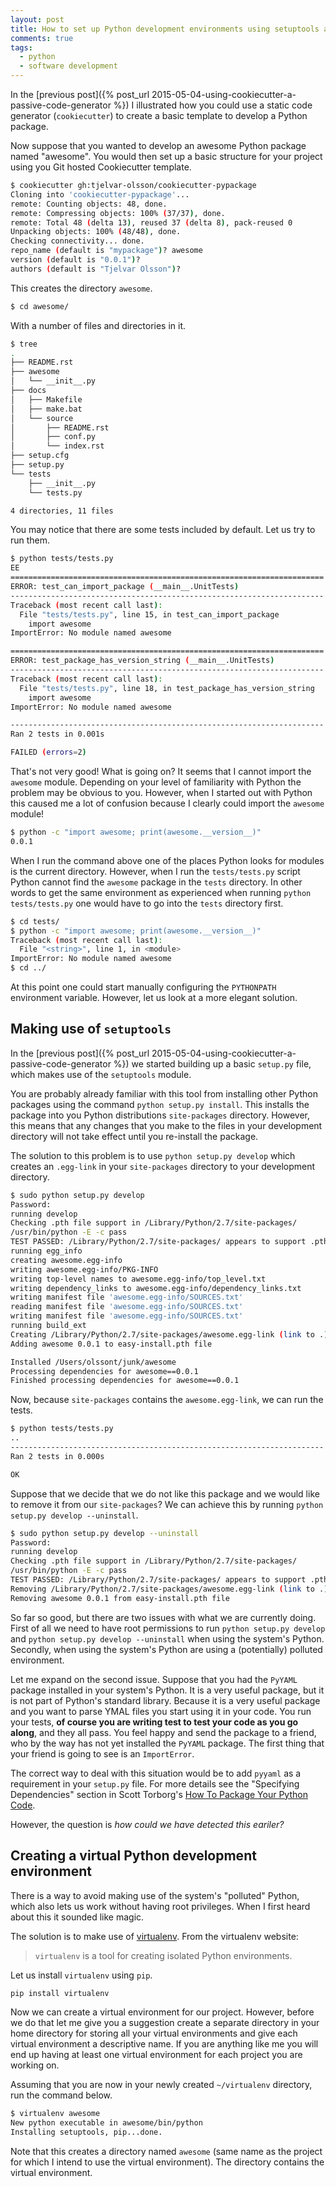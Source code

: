 ```yaml
---
layout: post
title: How to set up Python development environments using setuptools and virtualenv
comments: true
tags:
  - python
  - software development
---
```


In the
[previous post]({% post_url 2015-05-04-using-cookiecutter-a-passive-code-generator %})
I illustrated how you could use a static code generator (``cookiecutter``) to
create a basic template to develop a Python package.

Now suppose that you wanted to develop an awesome Python package named
"awesome". You would then set up a basic structure for your project using you
Git hosted Cookiecutter template.

```bash
$ cookiecutter gh:tjelvar-olsson/cookiecutter-pypackage
Cloning into 'cookiecutter-pypackage'...
remote: Counting objects: 48, done.
remote: Compressing objects: 100% (37/37), done.
remote: Total 48 (delta 13), reused 37 (delta 8), pack-reused 0
Unpacking objects: 100% (48/48), done.
Checking connectivity... done.
repo_name (default is "mypackage")? awesome
version (default is "0.0.1")? 
authors (default is "Tjelvar Olsson")?
```

This creates the directory ``awesome``.

```bash
$ cd awesome/
```

With a number of files and directories in it.

```bash
$ tree
.
├── README.rst
├── awesome
│   └── __init__.py
├── docs
│   ├── Makefile
│   ├── make.bat
│   └── source
│       ├── README.rst
│       ├── conf.py
│       └── index.rst
├── setup.cfg
├── setup.py
└── tests
    ├── __init__.py
    └── tests.py

4 directories, 11 files
```

You may notice that there are some tests included by default. Let us try to run
them.

```bash
$ python tests/tests.py
EE
======================================================================
ERROR: test_can_import_package (__main__.UnitTests)
----------------------------------------------------------------------
Traceback (most recent call last):
  File "tests/tests.py", line 15, in test_can_import_package
    import awesome
ImportError: No module named awesome

======================================================================
ERROR: test_package_has_version_string (__main__.UnitTests)
----------------------------------------------------------------------
Traceback (most recent call last):
  File "tests/tests.py", line 18, in test_package_has_version_string
    import awesome
ImportError: No module named awesome

----------------------------------------------------------------------
Ran 2 tests in 0.001s

FAILED (errors=2)
```

That's not very good! What is going on? It seems that I cannot import the
``awesome`` module. Depending on your level of familiarity with Python the
problem may be obvious to you. However, when I started out with Python this
caused me a lot of confusion because I clearly could import the ``awesome``
module!

```bash
$ python -c "import awesome; print(awesome.__version__)"
0.0.1
```

When I run the command above one of the places Python looks for modules is the
current directory. However, when I run the ``tests/tests.py`` script Python
cannot find the ``awesome`` package in the ``tests`` directory. In other words
to get the same environment as experienced when running ``python tests/tests.py``
one would have to go into the ``tests`` directory first.

```bash
$ cd tests/
$ python -c "import awesome; print(awesome.__version__)"
Traceback (most recent call last):
  File "<string>", line 1, in <module>
ImportError: No module named awesome
$ cd ../
```

At this point one could start manually configuring the ``PYTHONPATH``
environment variable. However, let us look at a more elegant solution.

## Making use of ``setuptools``

In the 
[previous post]({% post_url 2015-05-04-using-cookiecutter-a-passive-code-generator %})
we started building up a basic ``setup.py`` file, which makes use of the
``setuptools`` module.

You are probably already familiar with this tool from installing other Python
packages using the command ``python setup.py install``. This installs the
package into you Python distributions ``site-packages`` directory. However,
this means that any changes that you make to the files in your development
directory will not take effect until you re-install the package.

The solution to this problem is to use ``python setup.py develop`` which
creates an ``.egg-link`` in your ``site-packages`` directory to your
development directory.

```bash
$ sudo python setup.py develop
Password:
running develop
Checking .pth file support in /Library/Python/2.7/site-packages/
/usr/bin/python -E -c pass
TEST PASSED: /Library/Python/2.7/site-packages/ appears to support .pth files
running egg_info
creating awesome.egg-info
writing awesome.egg-info/PKG-INFO
writing top-level names to awesome.egg-info/top_level.txt
writing dependency_links to awesome.egg-info/dependency_links.txt
writing manifest file 'awesome.egg-info/SOURCES.txt'
reading manifest file 'awesome.egg-info/SOURCES.txt'
writing manifest file 'awesome.egg-info/SOURCES.txt'
running build_ext
Creating /Library/Python/2.7/site-packages/awesome.egg-link (link to .)
Adding awesome 0.0.1 to easy-install.pth file

Installed /Users/olssont/junk/awesome
Processing dependencies for awesome==0.0.1
Finished processing dependencies for awesome==0.0.1
```

Now, because ``site-packages`` contains the ``awesome.egg-link``,
we can run the tests.

```bash
$ python tests/tests.py 
..
----------------------------------------------------------------------
Ran 2 tests in 0.000s

OK
```

Suppose that we decide that we do not like this package and we would like to
remove it from our ``site-packages``? We can achieve this by running ``python
setup.py develop --uninstall``.

```bash
$ sudo python setup.py develop --uninstall
Password:
running develop
Checking .pth file support in /Library/Python/2.7/site-packages/
/usr/bin/python -E -c pass
TEST PASSED: /Library/Python/2.7/site-packages/ appears to support .pth files
Removing /Library/Python/2.7/site-packages/awesome.egg-link (link to .)
Removing awesome 0.0.1 from easy-install.pth file
```

So far so good, but there are two issues with what we are currently doing.
First of all we need to have root permissions to run ``python setup.py
develop`` and ``python setup.py develop --uninstall`` when using the system's
Python. Secondly, when using the system's Python are using a (potentially)
polluted environment.

Let me expand on the second issue. Suppose that you had the ``PyYAML`` package
installed in your system's Python. It is a very useful package, but it is not
part of Python's standard library. Because it is a very useful package and you
want to parse YMAL files you start using it in your code. You run your tests,
**of course you are writing test to test your code as you go along**, and they
all pass. You feel happy and send the package to a friend, who by the way has
not yet installed the ``PyYAML`` package. The first thing that your friend is
going to see is an ``ImportError``.

The correct way to deal with this situation would be to add ``pyyaml`` as a
requirement in your ``setup.py`` file. For more details see the "Specifying
Dependencies" section in Scott Torborg's
[How To Package Your Python Code](http://www.scotttorborg.com/python-packaging/dependencies.html).

However, the question is *how could we have detected this eariler?*

## Creating a virtual Python development environment

There is a way to avoid making use of the system's "polluted" Python, which
also lets us work without having root privileges. When I first heard about this
it sounded like magic.

The solution is to make use of
[virtualenv](https://virtualenv.pypa.io/en/latest/).
From the virtualenv website:

<blockquote><code>virtualenv</code> is a tool for creating isolated Python environments.</blockquote>

Let us install ``virtualenv`` using ``pip``.

```bash
pip install virtualenv
```

Now we can create a virtual environment for our project. However, before we do
that let me give you a suggestion create a separate directory in your home
directory for storing all your virtual environments and give each virtual
environment a descriptive name. If you are anything like me you will end up
having at least one virtual environment for each project you are working on.

Assuming that you are now in your newly created ``~/virtualenv`` directory, run
the command below.

```bash
$ virtualenv awesome
New python executable in awesome/bin/python
Installing setuptools, pip...done.
```

Note that this creates a directory named ``awesome`` (same name as the project
for which I intend to use the virtual environment). The directory contains the
virtual environment.
